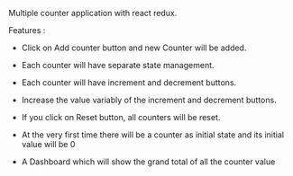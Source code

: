 
Multiple counter application with react redux.

Features :

* Click on Add counter button and new Counter will be added.

* Each counter will have separate state management.

* Each counter will have increment and decrement buttons.

* Increase the value variably of the increment and decrement buttons.

* If you click on Reset button, all counters will be reset.

* At the very first time there will be a counter as initial state and its initial value will be 0

* A Dashboard which will show the grand total of all the counter value

